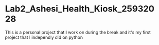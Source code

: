 # Lab2_Ashesi_Health_Kiosk_25932028
This is a personal project that I work on during the break and it's my first project that I independly did on python

